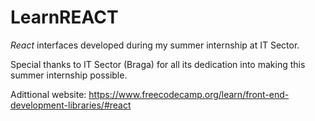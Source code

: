 # LearnREACT

_React_ interfaces developed during my summer internship at IT Sector.

Special thanks to IT Sector (Braga) for all its dedication into making this summer internship possible.

Adittional website: https://www.freecodecamp.org/learn/front-end-development-libraries/#react
